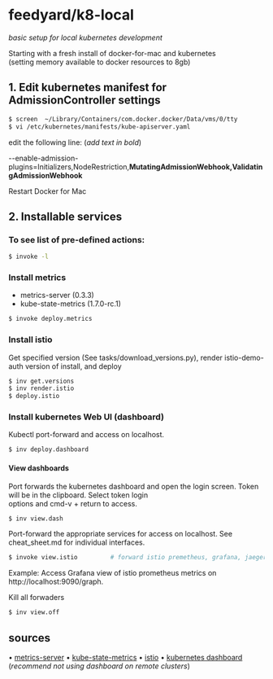# feedyard/k8-local

_basic setup for local kubernetes development_  

Starting with a fresh install of docker-for-mac and kubernetes  
(setting memory available to docker resources to 8gb)  

## 1. Edit kubernetes manifest for AdmissionController settings  
```bash
$ screen  ~/Library/Containers/com.docker.docker/Data/vms/0/tty
$ vi /etc/kubernetes/manifests/kube-apiserver.yaml
```

edit the following line: (_add text in bold_)  

--enable-admission-plugins=Initializers,NodeRestriction,__MutatingAdmissionWebhook,ValidatingAdmissionWebhook__  

Restart Docker for Mac   

## 2. Installable services  

### To see list of pre-defined actions:  
```bash
$ invoke -l
```

### Install metrics  

* metrics-server (0.3.3)  
* kube-state-metrics (1.7.0-rc.1)  
  
```bash
$ invoke deploy.metrics
```

### Install istio  

Get specified version (See tasks/download_versions.py), render istio-demo-auth version of install, and deploy  

```bash
$ inv get.versions
$ inv render.istio
$ deploy.istio
```

### Install kubernetes Web UI (dashboard)

Kubectl port-forward and access on localhost.  

```bash
$ inv deploy.dashboard
```

#### View dashboards

Port forwards the kubernetes dashboard and open the login screen. Token will be in the clipboard. Select token login  
options and cmd-v + return to access.  

```bash
$ inv view.dash
```

Port-forward the appropriate services for access on localhost. See cheat_sheet.md for individual interfaces.  

```bash
$ invoke view.istio         # forward istio premetheus, grafana, jaeger, and kiali services
```

Example: Access Grafana view of istio prometheus metrics on http://localhost:9090/graph.  

Kill all forwaders  

```bash
$ inv view.off
```

## sources
  
• [metrics-server](https://github.com/kubernetes-incubator/metrics-server)
• [kube-state-metrics](https://github.com/kubernetes/kube-state-metrics)
• [istio](https://istio.io)
• [kubernetes dashboard](https://github.com/kubernetes/dashboard) (_recommend not using dashboard on remote clusters_)
